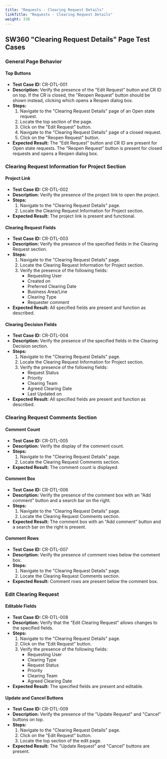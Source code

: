 ```yaml
---
title: "Requests - Clearing Request Details"
linkTitle: "Requests - Clearing Request Details"
weight: 330
---
```


## SW360 "Clearing Request Details" Page Test Cases

### General Page Behavior

#### Top Buttons
- **Test Case ID:** CR-DTL-001
- **Description:** Verify the presence of the "Edit Request" button and CR ID on top. If the CR is closed, the "Reopen Request" button should be shown instead, clicking which opens a Reopen dialog box.
- **Steps:**
    1. Navigate to the "Clearing Request Details" page of an Open state request.
    2. Locate the top section of the page.
    3. Click on the "Edit Request" button.
    4. Navigate to the "Clearing Request Details" page of a closed request.
    5. Click on the "Reopen Request" button.
- **Expected Result:** The "Edit Request" button and CR ID are present for Open state requests. The "Reopen Request" button is present for closed requests and opens a Reopen dialog box.

### Clearing Request Information for Project Section

#### Project Link
- **Test Case ID:** CR-DTL-002
- **Description:** Verify the presence of the project link to open the project.
- **Steps:**
    1. Navigate to the "Clearing Request Details" page.
    2. Locate the Clearing Request Information for Project section.
- **Expected Result:** The project link is present and functional.

#### Clearing Request Fields
- **Test Case ID:** CR-DTL-003
- **Description:** Verify the presence of the specified fields in the Clearing Request section.
- **Steps:**
    1. Navigate to the "Clearing Request Details" page.
    2. Locate the Clearing Request Information for Project section.
    3. Verify the presence of the following fields:
        - Requesting User
        - Created on
        - Preferred Clearing Date
        - Business Area/Line
        - Clearing Type
        - Requester comment
- **Expected Result:** All specified fields are present and function as described.

#### Clearing Decision Fields
- **Test Case ID:** CR-DTL-004
- **Description:** Verify the presence of the specified fields in the Clearing Decision section.
- **Steps:**
    1. Navigate to the "Clearing Request Details" page.
    2. Locate the Clearing Request Information for Project section.
    3. Verify the presence of the following fields:
        - Request Status
        - Priority
        - Clearing Team
        - Agreed Clearing Date
        - Last Updated on
- **Expected Result:** All specified fields are present and function as described.

### Clearing Request Comments Section

#### Comment Count
- **Test Case ID:** CR-DTL-005
- **Description:** Verify the display of the comment count.
- **Steps:**
    1. Navigate to the "Clearing Request Details" page.
    2. Locate the Clearing Request Comments section.
- **Expected Result:** The comment count is displayed.

#### Comment Box
- **Test Case ID:** CR-DTL-006
- **Description:** Verify the presence of the comment box with an "Add comment" button and a search bar on the right.
- **Steps:**
    1. Navigate to the "Clearing Request Details" page.
    2. Locate the Clearing Request Comments section.
- **Expected Result:** The comment box with an "Add comment" button and a search bar on the right is present.

#### Comment Rows
- **Test Case ID:** CR-DTL-007
- **Description:** Verify the presence of comment rows below the comment box.
- **Steps:**
    1. Navigate to the "Clearing Request Details" page.
    2. Locate the Clearing Request Comments section.
- **Expected Result:** Comment rows are present below the comment box.

### Edit Clearing Request

#### Editable Fields
- **Test Case ID:** CR-DTL-008
- **Description:** Verify that the "Edit Clearing Request" allows changes to the specified fields.
- **Steps:**
    1. Navigate to the "Clearing Request Details" page.
    2. Click on the "Edit Request" button.
    3. Verify the presence of the following fields:
        - Requesting User
        - Clearing Type
        - Request Status
        - Priority
        - Clearing Team
        - Agreed Clearing Date
- **Expected Result:** The specified fields are present and editable.

#### Update and Cancel Buttons
- **Test Case ID:** CR-DTL-009
- **Description:** Verify the presence of the "Update Request" and "Cancel" buttons on top.
- **Steps:**
    1. Navigate to the "Clearing Request Details" page.
    2. Click on the "Edit Request" button.
    3. Locate the top section of the edit page.
- **Expected Result:** The "Update Request" and "Cancel" buttons are present.
